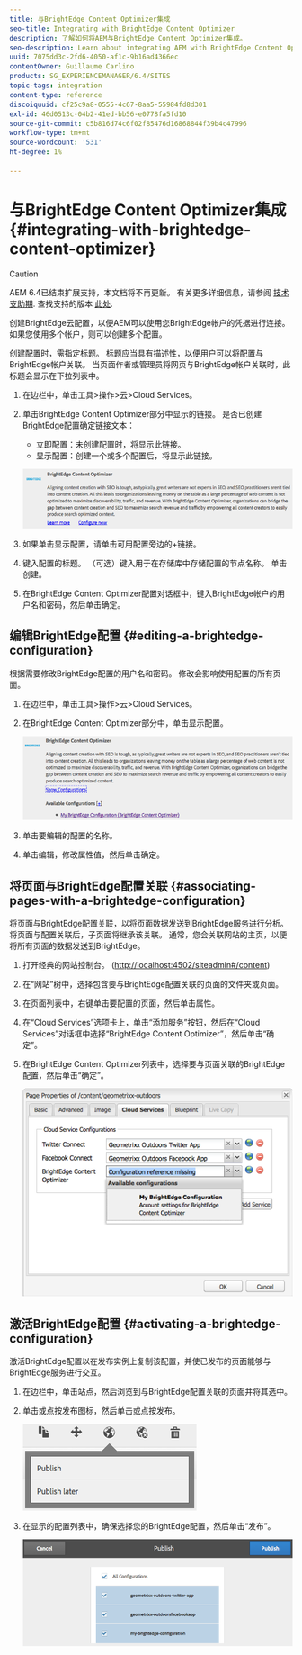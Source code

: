 ```yaml
---
title: 与BrightEdge Content Optimizer集成
seo-title: Integrating with BrightEdge Content Optimizer
description: 了解如何将AEM与BrightEdge Content Optimizer集成。
seo-description: Learn about integrating AEM with BrightEdge Content Optimizer.
uuid: 7075dd3c-2fd6-4050-af1c-9b16ad4366ec
contentOwner: Guillaume Carlino
products: SG_EXPERIENCEMANAGER/6.4/SITES
topic-tags: integration
content-type: reference
discoiquuid: cf25c9a8-0555-4c67-8aa5-55984fd8d301
exl-id: 46d0513c-04b2-41ed-bb56-e0778fa5fd10
source-git-commit: c5b816d74c6f02f85476d16868844f39b4c47996
workflow-type: tm+mt
source-wordcount: '531'
ht-degree: 1%

---
```


# 与BrightEdge Content Optimizer集成{#integrating-with-brightedge-content-optimizer}

>[!CAUTION]
>
>AEM 6.4已结束扩展支持，本文档将不再更新。 有关更多详细信息，请参阅 [技术支助期](https://helpx.adobe.com/cn/support/programs/eol-matrix.html). 查找支持的版本 [此处](https://experienceleague.adobe.com/docs/).

创建BrightEdge云配置，以便AEM可以使用您BrightEdge帐户的凭据进行连接。 如果您使用多个帐户，则可以创建多个配置。

创建配置时，需指定标题。 标题应当具有描述性，以便用户可以将配置与BrightEdge帐户关联。 当页面作者或管理员将网页与BrightEdge帐户关联时，此标题会显示在下拉列表中。

1. 在边栏中，单击工具>操作>云>Cloud Services。
1. 单击BrightEdge Content Optimizer部分中显示的链接。 是否已创建BrightEdge配置确定链接文本：

   * 立即配置：未创建配置时，将显示此链接。
   * 显示配置：创建一个或多个配置后，将显示此链接。

   ![chlimage_1-4](assets/chlimage_1-4.png)

1. 如果单击显示配置，请单击可用配置旁边的+链接。
1. 键入配置的标题。 （可选）键入用于在存储库中存储配置的节点名称。 单击创建。
1. 在BrightEdge Content Optimizer配置对话框中，键入BrightEdge帐户的用户名和密码，然后单击确定。

## 编辑BrightEdge配置 {#editing-a-brightedge-configuration}

根据需要修改BrightEdge配置的用户名和密码。 修改会影响使用配置的所有页面。

1. 在边栏中，单击工具>操作>云>Cloud Services。
1. 在BrightEdge Content Optimizer部分中，单击显示配置。

   ![chlimage_1-5](assets/chlimage_1-5.png)

1. 单击要编辑的配置的名称。
1. 单击编辑，修改属性值，然后单击确定。

## 将页面与BrightEdge配置关联 {#associating-pages-with-a-brightedge-configuration}

将页面与BrightEdge配置关联，以将页面数据发送到BrightEdge服务进行分析。 将页面与配置关联后，子页面将继承该关联。 通常，您会关联网站的主页，以便将所有页面的数据发送到BrightEdge。

1. 打开经典的网站控制台。 ([http://localhost:4502/siteadmin#/content](http://localhost:4502/siteadmin#/content))
1. 在“网站”树中，选择包含要与BrightEdge配置关联的页面的文件夹或页面。
1. 在页面列表中，右键单击要配置的页面，然后单击属性。
1. 在“Cloud Services”选项卡上，单击“添加服务”按钮，然后在“Cloud Services”对话框中选择“BrightEdge Content Optimizer”，然后单击“确定”。
1. 在BrightEdge Content Optimizer列表中，选择要与页面关联的BrightEdge配置，然后单击“确定”。

   ![chlimage_1-6](assets/chlimage_1-6.png)

## 激活BrightEdge配置 {#activating-a-brightedge-configuration}

激活BrightEdge配置以在发布实例上复制该配置，并使已发布的页面能够与BrightEdge服务进行交互。

1. 在边栏中，单击站点，然后浏览到与BrightEdge配置关联的页面并将其选中。
1. 单击或点按发布图标，然后单击或点按发布。

   ![chlimage_1-7](assets/chlimage_1-7.png)

1. 在显示的配置列表中，确保选择您的BrightEdge配置，然后单击“发布”。

   ![chlimage_1-8](assets/chlimage_1-8.png)
